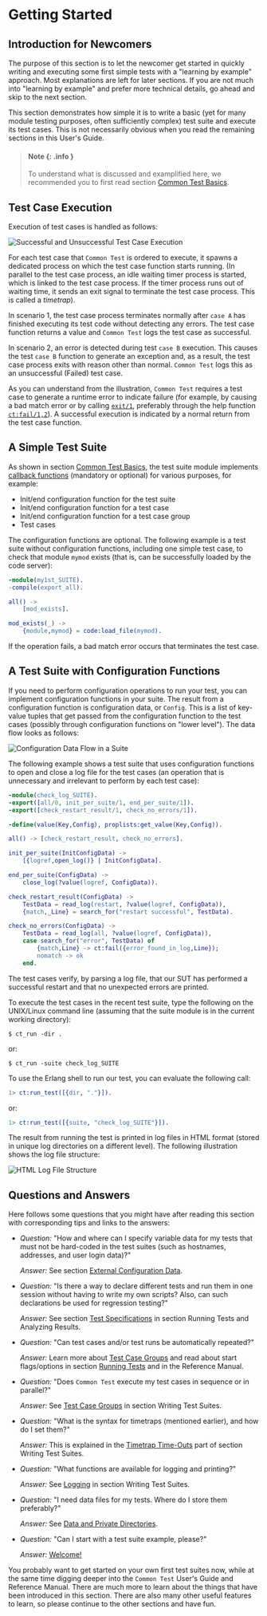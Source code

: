 <!--
%CopyrightBegin%

SPDX-License-Identifier: Apache-2.0

Copyright Ericsson AB 2023-2025. All Rights Reserved.

Licensed under the Apache License, Version 2.0 (the "License");
you may not use this file except in compliance with the License.
You may obtain a copy of the License at

    http://www.apache.org/licenses/LICENSE-2.0

Unless required by applicable law or agreed to in writing, software
distributed under the License is distributed on an "AS IS" BASIS,
WITHOUT WARRANTIES OR CONDITIONS OF ANY KIND, either express or implied.
See the License for the specific language governing permissions and
limitations under the License.

%CopyrightEnd%
-->
# Getting Started

## Introduction for Newcomers

The purpose of this section is to let the newcomer get started in quickly
writing and executing some first simple tests with a "learning by example"
approach. Most explanations are left for later sections. If you are not much
into "learning by example" and prefer more technical details, go ahead and skip
to the next section.

This section demonstrates how simple it is to write a basic (yet for many module
testing purposes, often sufficiently complex) test suite and execute its test
cases. This is not necessarily obvious when you read the remaining sections in
this User's Guide.

> #### Note {: .info }
>
> To understand what is discussed and examplified here, we recommended you to
> first read section [Common Test Basics](basics_chapter.md#basics).

## Test Case Execution

Execution of test cases is handled as follows:

![Successful and Unsuccessful Test Case Execution](assets/tc_execution.gif "Successful and Unsuccessful Test Case Execution")

For each test case that `Common Test` is ordered to execute, it spawns a
dedicated process on which the test case function starts running. (In parallel
to the test case process, an idle waiting timer process is started, which is
linked to the test case process. If the timer process runs out of waiting time,
it sends an exit signal to terminate the test case process. This is called a
_timetrap_).

In scenario 1, the test case process terminates normally after `case A` has
finished executing its test code without detecting any errors. The test case
function returns a value and `Common Test` logs the test case as successful.

In scenario 2, an error is detected during test `case B` execution. This causes
the test `case B` function to generate an exception and, as a result, the test
case process exits with reason other than normal. `Common Test` logs this as an
unsuccessful (Failed) test case.

As you can understand from the illustration, `Common Test` requires a test case
to generate a runtime error to indicate failure (for example, by causing a bad
match error or by calling [`exit/1`](`exit/1`), preferably through the help
function [`ct:fail/1,2`](`ct:fail/1`)). A successful execution is indicated by a
normal return from the test case function.

## A Simple Test Suite

As shown in section [Common Test Basics](basics_chapter.md#External_Interfaces),
the test suite module implements [callback functions](`m:ct_suite`) (mandatory
or optional) for various purposes, for example:

- Init/end configuration function for the test suite
- Init/end configuration function for a test case
- Init/end configuration function for a test case group
- Test cases

The configuration functions are optional. The following example is a test suite
without configuration functions, including one simple test case, to check that
module `mymod` exists (that is, can be successfully loaded by the code server):

```erlang
-module(my1st_SUITE).
-compile(export_all).

all() ->
    [mod_exists].

mod_exists(_) ->
    {module,mymod} = code:load_file(mymod).
```

If the operation fails, a bad match error occurs that terminates the test case.

## A Test Suite with Configuration Functions

If you need to perform configuration operations to run your test, you can
implement configuration functions in your suite. The result from a configuration
function is configuration data, or `Config`. This is a list of key-value tuples
that get passed from the configuration function to the test cases (possibly
through configuration functions on "lower level"). The data flow looks as
follows:

![Configuration Data Flow in a Suite](assets/config.gif "Configuration Data Flow in a Suite")

The following example shows a test suite that uses configuration functions to
open and close a log file for the test cases (an operation that is unnecessary
and irrelevant to perform by each test case):

```erlang
-module(check_log_SUITE).
-export([all/0, init_per_suite/1, end_per_suite/1]).
-export([check_restart_result/1, check_no_errors/1]).

-define(value(Key,Config), proplists:get_value(Key,Config)).

all() -> [check_restart_result, check_no_errors].

init_per_suite(InitConfigData) ->
    [{logref,open_log()} | InitConfigData].

end_per_suite(ConfigData) ->
    close_log(?value(logref, ConfigData)).

check_restart_result(ConfigData) ->
    TestData = read_log(restart, ?value(logref, ConfigData)),
    {match,_Line} = search_for("restart successful", TestData).

check_no_errors(ConfigData) ->
    TestData = read_log(all, ?value(logref, ConfigData)),
    case search_for("error", TestData) of
        {match,Line} -> ct:fail({error_found_in_log,Line});
        nomatch -> ok
    end.
```

The test cases verify, by parsing a log file, that our SUT has performed a
successful restart and that no unexpected errors are printed.

To execute the test cases in the recent test suite, type the following on the
UNIX/Linux command line (assuming that the suite module is in the current
working directory):

```text
$ ct_run -dir .
```

or:

```text
$ ct_run -suite check_log_SUITE
```

To use the Erlang shell to run our test, you can evaluate the following call:

```erlang
1> ct:run_test([{dir, "."}]).
```

or:

```erlang
1> ct:run_test([{suite, "check_log_SUITE"}]).
```

The result from running the test is printed in log files in HTML format (stored
in unique log directories on a different level). The following illustration
shows the log file structure:

![HTML Log File Structure](assets/html_logs.gif "HTML Log File Structure")

## Questions and Answers

Here follows some questions that you might have after reading this section with
corresponding tips and links to the answers:

- _Question:_ "How and where can I specify variable data for my tests that must
  not be hard-coded in the test suites (such as hostnames, addresses, and user
  login data)?"

  _Answer:_ See section
  [External Configuration Data](config_file_chapter.md#top).

- _Question:_ "Is there a way to declare different tests and run them in one
  session without having to write my own scripts? Also, can such declarations be
  used for regression testing?"

  _Answer:_ See section
  [Test Specifications](run_test_chapter.md#test_specifications) in section
  Running Tests and Analyzing Results.

- _Question:_ "Can test cases and/or test runs be automatically repeated?"

  _Answer:_ Learn more about
  [Test Case Groups](write_test_chapter.md#test_case_groups) and read about
  start flags/options in section [Running Tests](run_test_chapter.md#ct_run) and
  in the Reference Manual.

- _Question:_ "Does `Common Test` execute my test cases in sequence or in
  parallel?"

  _Answer:_ See [Test Case Groups](write_test_chapter.md#test_case_groups) in
  section Writing Test Suites.

- _Question:_ "What is the syntax for timetraps (mentioned earlier), and how do
  I set them?"

  _Answer:_ This is explained in the
  [Timetrap Time-Outs](write_test_chapter.md#timetraps) part of section Writing
  Test Suites.

- _Question:_ "What functions are available for logging and printing?"

  _Answer:_ See [Logging](write_test_chapter.md#logging) in section Writing Test
  Suites.

- _Question:_ "I need data files for my tests. Where do I store them
  preferably?"

  _Answer:_ See
  [Data and Private Directories](write_test_chapter.md#data_priv_dir).

- _Question:_ "Can I start with a test suite example, please?"

  _Answer:_ [Welcome\!](example_chapter.md#top)

You probably want to get started on your own first test suites now, while at the
same time digging deeper into the `Common Test` User's Guide and Reference
Manual. There are much more to learn about the things that have been introduced
in this section. There are also many other useful features to learn, so please
continue to the other sections and have fun.
